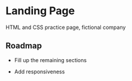 # Landing Page

HTML and CSS practice page, fictional company

## Roadmap

- Fill up the remaining sections

- Add responsiveness
